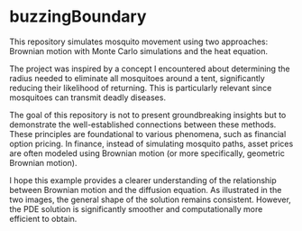 # buzzingBoundary

This repository simulates mosquito movement using two approaches: Brownian motion with Monte Carlo simulations and the heat equation.

The project was inspired by a concept I encountered about determining the radius needed to eliminate all mosquitoes around a tent, significantly reducing their likelihood of returning. This is particularly relevant since mosquitoes can transmit deadly diseases.

The goal of this repository is not to present groundbreaking insights but to demonstrate the well-established connections between these methods. These principles are foundational to various phenomena, such as financial option pricing. In finance, instead of simulating mosquito paths, asset prices are often modeled using Brownian motion (or more specifically, geometric Brownian motion).

I hope this example provides a clearer understanding of the relationship between Brownian motion and the diffusion equation. As illustrated in the two images, the general shape of the solution remains consistent. However, the PDE solution is significantly smoother and computationally more efficient to obtain.

